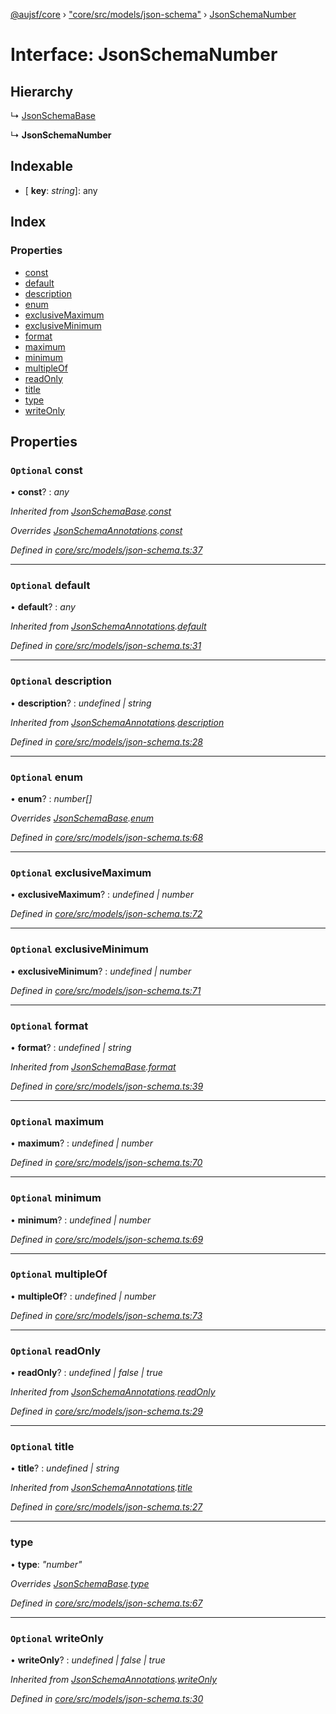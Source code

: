 [@aujsf/core](../README.md) › ["core/src/models/json-schema"](../modules/_core_src_models_json_schema_.md) › [JsonSchemaNumber](_core_src_models_json_schema_.jsonschemanumber.md)

# Interface: JsonSchemaNumber

## Hierarchy

  ↳ [JsonSchemaBase](_core_src_models_json_schema_.jsonschemabase.md)

  ↳ **JsonSchemaNumber**

## Indexable

* \[ **key**: *string*\]: any

## Index

### Properties

* [const](_core_src_models_json_schema_.jsonschemanumber.md#optional-const)
* [default](_core_src_models_json_schema_.jsonschemanumber.md#optional-default)
* [description](_core_src_models_json_schema_.jsonschemanumber.md#optional-description)
* [enum](_core_src_models_json_schema_.jsonschemanumber.md#optional-enum)
* [exclusiveMaximum](_core_src_models_json_schema_.jsonschemanumber.md#optional-exclusivemaximum)
* [exclusiveMinimum](_core_src_models_json_schema_.jsonschemanumber.md#optional-exclusiveminimum)
* [format](_core_src_models_json_schema_.jsonschemanumber.md#optional-format)
* [maximum](_core_src_models_json_schema_.jsonschemanumber.md#optional-maximum)
* [minimum](_core_src_models_json_schema_.jsonschemanumber.md#optional-minimum)
* [multipleOf](_core_src_models_json_schema_.jsonschemanumber.md#optional-multipleof)
* [readOnly](_core_src_models_json_schema_.jsonschemanumber.md#optional-readonly)
* [title](_core_src_models_json_schema_.jsonschemanumber.md#optional-title)
* [type](_core_src_models_json_schema_.jsonschemanumber.md#type)
* [writeOnly](_core_src_models_json_schema_.jsonschemanumber.md#optional-writeonly)

## Properties

### `Optional` const

• **const**? : *any*

*Inherited from [JsonSchemaBase](_core_src_models_json_schema_.jsonschemabase.md).[const](_core_src_models_json_schema_.jsonschemabase.md#optional-const)*

*Overrides [JsonSchemaAnnotations](_core_src_models_json_schema_.jsonschemaannotations.md).[const](_core_src_models_json_schema_.jsonschemaannotations.md#optional-const)*

*Defined in [core/src/models/json-schema.ts:37](https://github.com/jbockle/au-jsonschema-form/blob/05b11cf/packages/core/src/models/json-schema.ts#L37)*

___

### `Optional` default

• **default**? : *any*

*Inherited from [JsonSchemaAnnotations](_core_src_models_json_schema_.jsonschemaannotations.md).[default](_core_src_models_json_schema_.jsonschemaannotations.md#optional-default)*

*Defined in [core/src/models/json-schema.ts:31](https://github.com/jbockle/au-jsonschema-form/blob/05b11cf/packages/core/src/models/json-schema.ts#L31)*

___

### `Optional` description

• **description**? : *undefined | string*

*Inherited from [JsonSchemaAnnotations](_core_src_models_json_schema_.jsonschemaannotations.md).[description](_core_src_models_json_schema_.jsonschemaannotations.md#optional-description)*

*Defined in [core/src/models/json-schema.ts:28](https://github.com/jbockle/au-jsonschema-form/blob/05b11cf/packages/core/src/models/json-schema.ts#L28)*

___

### `Optional` enum

• **enum**? : *number[]*

*Overrides [JsonSchemaBase](_core_src_models_json_schema_.jsonschemabase.md).[enum](_core_src_models_json_schema_.jsonschemabase.md#optional-enum)*

*Defined in [core/src/models/json-schema.ts:68](https://github.com/jbockle/au-jsonschema-form/blob/05b11cf/packages/core/src/models/json-schema.ts#L68)*

___

### `Optional` exclusiveMaximum

• **exclusiveMaximum**? : *undefined | number*

*Defined in [core/src/models/json-schema.ts:72](https://github.com/jbockle/au-jsonschema-form/blob/05b11cf/packages/core/src/models/json-schema.ts#L72)*

___

### `Optional` exclusiveMinimum

• **exclusiveMinimum**? : *undefined | number*

*Defined in [core/src/models/json-schema.ts:71](https://github.com/jbockle/au-jsonschema-form/blob/05b11cf/packages/core/src/models/json-schema.ts#L71)*

___

### `Optional` format

• **format**? : *undefined | string*

*Inherited from [JsonSchemaBase](_core_src_models_json_schema_.jsonschemabase.md).[format](_core_src_models_json_schema_.jsonschemabase.md#optional-format)*

*Defined in [core/src/models/json-schema.ts:39](https://github.com/jbockle/au-jsonschema-form/blob/05b11cf/packages/core/src/models/json-schema.ts#L39)*

___

### `Optional` maximum

• **maximum**? : *undefined | number*

*Defined in [core/src/models/json-schema.ts:70](https://github.com/jbockle/au-jsonschema-form/blob/05b11cf/packages/core/src/models/json-schema.ts#L70)*

___

### `Optional` minimum

• **minimum**? : *undefined | number*

*Defined in [core/src/models/json-schema.ts:69](https://github.com/jbockle/au-jsonschema-form/blob/05b11cf/packages/core/src/models/json-schema.ts#L69)*

___

### `Optional` multipleOf

• **multipleOf**? : *undefined | number*

*Defined in [core/src/models/json-schema.ts:73](https://github.com/jbockle/au-jsonschema-form/blob/05b11cf/packages/core/src/models/json-schema.ts#L73)*

___

### `Optional` readOnly

• **readOnly**? : *undefined | false | true*

*Inherited from [JsonSchemaAnnotations](_core_src_models_json_schema_.jsonschemaannotations.md).[readOnly](_core_src_models_json_schema_.jsonschemaannotations.md#optional-readonly)*

*Defined in [core/src/models/json-schema.ts:29](https://github.com/jbockle/au-jsonschema-form/blob/05b11cf/packages/core/src/models/json-schema.ts#L29)*

___

### `Optional` title

• **title**? : *undefined | string*

*Inherited from [JsonSchemaAnnotations](_core_src_models_json_schema_.jsonschemaannotations.md).[title](_core_src_models_json_schema_.jsonschemaannotations.md#optional-title)*

*Defined in [core/src/models/json-schema.ts:27](https://github.com/jbockle/au-jsonschema-form/blob/05b11cf/packages/core/src/models/json-schema.ts#L27)*

___

###  type

• **type**: *"number"*

*Overrides [JsonSchemaBase](_core_src_models_json_schema_.jsonschemabase.md).[type](_core_src_models_json_schema_.jsonschemabase.md#optional-type)*

*Defined in [core/src/models/json-schema.ts:67](https://github.com/jbockle/au-jsonschema-form/blob/05b11cf/packages/core/src/models/json-schema.ts#L67)*

___

### `Optional` writeOnly

• **writeOnly**? : *undefined | false | true*

*Inherited from [JsonSchemaAnnotations](_core_src_models_json_schema_.jsonschemaannotations.md).[writeOnly](_core_src_models_json_schema_.jsonschemaannotations.md#optional-writeonly)*

*Defined in [core/src/models/json-schema.ts:30](https://github.com/jbockle/au-jsonschema-form/blob/05b11cf/packages/core/src/models/json-schema.ts#L30)*
